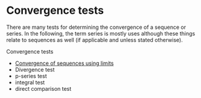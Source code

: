# Convergence tests

There are many tests for determining the convergence of a sequence or series. In the following, the term series is mostly uses although these things relate to sequences as well (if applicable and unless stated otherwise).

Convergence tests
- [Convergence of sequences using limits](./convergence-of-sequences-using-limits.md)
- Divergence test
- p-series test
- integral test
- direct comparison test
